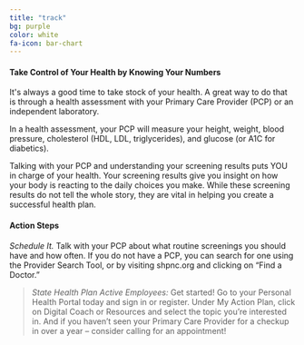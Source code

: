 ```yaml
---
title: "track"
bg: purple
color: white
fa-icon: bar-chart
---
```


#### Take Control of Your Health by Knowing Your Numbers

It's always a good time to take stock of your health. A great way to do that is through a health assessment with your Primary Care Provider (PCP) or an independent laboratory.

In a health assessment, your PCP will measure your height, weight, blood pressure, cholesterol (HDL, LDL, triglycerides), and glucose (or A1C for diabetics).

Talking with your PCP and understanding your screening results puts YOU in charge of your health.  Your screening results give you insight on how your body is reacting to the daily choices you make.  While these screening results do not tell the whole story, they are vital in helping you create a successful health plan.

#### Action Steps

*Schedule It.* Talk with your PCP about what routine screenings you should have and how often.  If you do not have a PCP, you can search for one using the Provider Search Tool, or by visiting shpnc.org and clicking on “Find a Doctor.”

> *State Health Plan Active Employees:*
> Get started!  Go to your Personal Health Portal today and sign in or register. Under My Action Plan, click on Digital Coach or Resources and select the topic you’re interested in. And if you haven’t seen your Primary Care Provider for a checkup in over a year – consider calling for an appointment!

